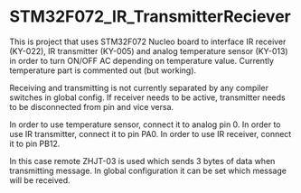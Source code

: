 # STM32F072_IR_TransmitterReciever

This is project that uses STM32F072 Nucleo board to interface IR receiver (KY-022), IR transmitter (KY-005) and analog temperature sensor (KY-013) in order to turn ON/OFF AC depending on temperature value. Currently temperature part is commented out (but working).

Receiving and transmitting is not currently separated by any compiler switches in global config. If receiver needs to be active, transmitter needs to be disconnected from pin and vice versa.

In order to use temperature sensor, connect it to analog pin 0.
In order to use IR transmitter, connect it to pin PA0.
In order to use IR receiver, connect it to pin PB12.

In this case remote ZHJT-03 is used which sends 3 bytes of data when transmitting message. In global configuration it can be set which message will be received.
